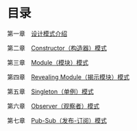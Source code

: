 # 目录

第一章　[设计模式介绍](https://github.com/Hushabyme/Notebook/tree/master/04%20-%20JavaScript%20%E8%AE%BE%E8%AE%A1%E6%A8%A1%E5%BC%8F/01%20-%20%E8%AE%BE%E8%AE%A1%E6%A8%A1%E5%BC%8F%E4%BB%8B%E7%BB%8D)

第二章　[Constructor（构造器）模式](https://github.com/Hushabyme/Notebook/tree/master/04%20-%20JavaScript%20%E8%AE%BE%E8%AE%A1%E6%A8%A1%E5%BC%8F/02%20-%20Constructor%EF%BC%88%E6%9E%84%E9%80%A0%E5%99%A8%EF%BC%89%E6%A8%A1%E5%BC%8F)

第三章　[Module（模块）模式](https://github.com/Hushabyme/Notebook/tree/master/04%20-%20JavaScript%20%E8%AE%BE%E8%AE%A1%E6%A8%A1%E5%BC%8F/03%20-%20Module%EF%BC%88%E6%A8%A1%E5%9D%97%EF%BC%89%E6%A8%A1%E5%BC%8F)

第四章　[Revealing Module（揭示模块）模式](https://github.com/Hushabyme/Notebook/tree/master/04%20-%20JavaScript%20%E8%AE%BE%E8%AE%A1%E6%A8%A1%E5%BC%8F/04%20-%20Revealing%20Module%EF%BC%88%E6%8F%AD%E7%A4%BA%E6%A8%A1%E5%9D%97%EF%BC%89%E6%A8%A1%E5%BC%8F)

第五章　[Singleton（单例）模式](https://github.com/Hushabyme/Notebook/tree/master/04%20-%20JavaScript%20%E8%AE%BE%E8%AE%A1%E6%A8%A1%E5%BC%8F/05%20-%20Singleton%EF%BC%88%E5%8D%95%E4%BE%8B%EF%BC%89%E6%A8%A1%E5%BC%8F)

第六章　[Observer（观察者）模式](https://github.com/Hushabyme/Notebook/tree/master/04%20-%20JavaScript%20%E8%AE%BE%E8%AE%A1%E6%A8%A1%E5%BC%8F/06%20-%20Observer%EF%BC%88%E8%A7%82%E5%AF%9F%E8%80%85%EF%BC%89%E6%A8%A1%E5%BC%8F)

第七章　[Pub-Sub（发布-订阅）模式](https://github.com/Hushabyme/Notebook/tree/master/04%20-%20JavaScript%20%E8%AE%BE%E8%AE%A1%E6%A8%A1%E5%BC%8F/07%20-%20Pub-Sub%EF%BC%88%E5%8F%91%E5%B8%83-%E8%AE%A2%E9%98%85%EF%BC%89%E6%A8%A1%E5%BC%8F)






